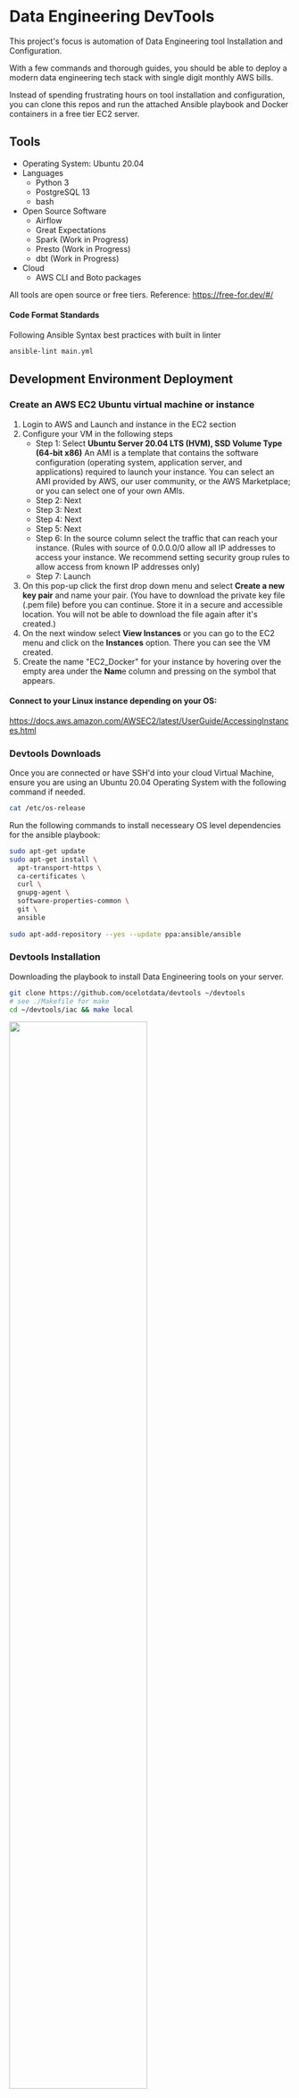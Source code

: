 # Data Engineering DevTools
This project's focus is automation of Data Engineering tool Installation and Configuration. 

With a few commands and thorough guides, you should be able to deploy a modern data engineering tech stack with single digit monthly AWS bills.

Instead of spending frustrating hours on tool installation and configuration, you can clone this repos and run the attached Ansible playbook and Docker containers in a free tier EC2 server.

## Tools
* Operating System: Ubuntu 20.04 
* Languages
    * Python 3
    * PostgreSQL 13
    * bash
* Open Source Software
    * Airflow
    * Great Expectations
    * Spark (Work in Progress)
    * Presto (Work in Progress)
    * dbt (Work in Progress)
* Cloud
    * AWS CLI and Boto packages

All tools are open source or free tiers. Reference: https://free-for.dev/#/

#### Code Format Standards
Following Ansible Syntax best practices with built in linter
```bash
ansible-lint main.yml
```

## Development Environment Deployment
### Create an AWS EC2 Ubuntu virtual machine or instance
1. Login to AWS and Launch and instance in the EC2 section
2. Configure your VM in the following steps
    * Step 1: Select **Ubuntu Server 20.04 LTS (HVM), SSD Volume Type (64-bit x86)**
      An AMI is a template that contains the software configuration (operating system, application server,
      and applications) required to launch your instance. You can select an AMI provided by AWS, our user community,
      or the AWS Marketplace; or you can select one of your own AMIs.
    * Step 2: Next
    * Step 3: Next
    * Step 4: Next
    * Step 5: Next
    * Step 6: In the source column select the traffic that can reach your instance.
      (Rules with source of 0.0.0.0/0 allow all IP addresses to access your instance. We recommend setting security group rules to allow access from known IP addresses only)
    * Step 7: Launch
3. On this pop-up click the first drop down menu and select **Create a new key pair** and name your pair.
   (You have to download the private key file (.pem file) before you can continue. Store it in a secure and accessible location. You will not be able to download the file again after it's created.)
4. On the next window select **View Instances** or you can go to the EC2 menu and click on the **Instances** option. There you can see the VM created.
5. Create the name "EC2_Docker" for your instance by hovering over the empty area under the **Nam**e column and pressing on the symbol that appears.

#### Connect to your Linux instance depending on your OS:
https://docs.aws.amazon.com/AWSEC2/latest/UserGuide/AccessingInstances.html

### Devtools Downloads
Once you are connected or have SSH'd into your cloud Virtual Machine, ensure you are using an Ubuntu 20.04 Operating System with the following command if needed.
```bash
cat /etc/os-release
```

Run the following commands to install necesseary OS level dependencies for the ansible playbook:
```bash
sudo apt-get update
sudo apt-get install \
  apt-transport-https \
  ca-certificates \
  curl \
  gnupg-agent \
  software-properties-common \
  git \
  ansible 
  
sudo apt-add-repository --yes --update ppa:ansible/ansible
```

### Devtools Installation
Downloading the playbook to install Data Engineering tools on your server.
```bash
git clone https://github.com/ocelotdata/devtools ~/devtools
# see ./Makefile for make 
cd ~/devtools/iac && make local
```
<img src="https://github.com/angelddaz/de-devtools/blob/master/images/20200406screenshot.png" width="70%" height="70%">

### Docker containers for postgres and airflow
Install Docker + Docker Compose in an AWS EC2 Instance
Make sure you have run the apt dependencies:
```
sudo apt install docker.io
sudo apt install docker-compose
curl -fsSL https://download.docker.com/linux/ubuntu/gpg | sudo apt-key add - #
apt-cache madison docker-ce
```
